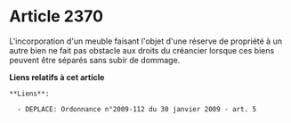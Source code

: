 # Article 2370

L'incorporation d'un meuble faisant l'objet d'une réserve de propriété à un autre bien ne fait pas obstacle aux droits du
créancier lorsque ces biens peuvent être séparés sans subir de dommage.

**Liens relatifs à cet article**

	**Liens**:

	  - DEPLACE: Ordonnance n°2009-112 du 30 janvier 2009 - art. 5
